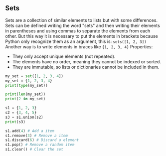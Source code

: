 ## Sets

Sets are a collection of similar elements to lists but with some differences. Sets can be defined writing the word "sets" and then writing their elements in parentheses and using commas to separate the elements from each other. But this way it is necessary to put the elements in brackets because Python only recognize them as an argument, this is: `sets([1, 2, 3])`
Another way is to write elements in braces like `{1, 2, 3, 4}`
Properties:

- They only accept unique elements (not repeated).
- The elements have no order, meaning they cannot be indexed or sorted.
- They are immutable, so lists or dictionaries cannot be included in them.

```python
my_set = set([1, 2, 3, 4])
my_set = {1, 2, 3, 4}
print(type(my_set))

print(len(my_set))
print(2 in my_set)

s1 = {1, 2, 3}
s2 = {3, 4, 5}
s3 = s1.union(s2)
print(s3)

s1.add(4) # Add a item
s1.remove(3) # Remove a item
s1.discard(6) # Discard a element
s1.pop() # Remove a random item
s1.clear() # Clear the set
```
